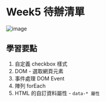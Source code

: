 # Week5 待辦清單

![image](https://user-images.githubusercontent.com/27886174/147539930-4aa59c2c-0402-4b65-bb63-779fc9c69ec7.png)

## 學習要點
1. 自定義 checkbox 樣式
2.  DOM - 選取網頁元素
3. 事件處理 DOM Event
4. 陣列 forEach
5. HTML 的自訂資料屬性 - `data-* 屬性`
